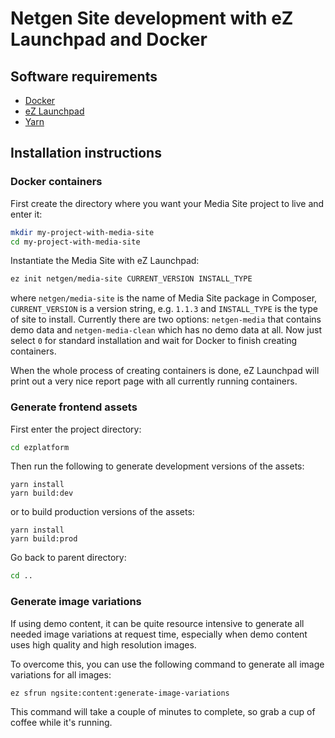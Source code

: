 Netgen Site development with eZ Launchpad and Docker
====================================================

Software requirements
---------------------

* [Docker](https://docs.docker.com)
* [eZ Launchpad](https://ezsystems.github.io/launchpad/)
* [Yarn](https://yarnpkg.com/en/)

Installation instructions
-------------------------

### Docker containers

First create the directory where you want your Media Site project to live and enter it:

```bash
mkdir my-project-with-media-site
cd my-project-with-media-site
```

Instantiate the Media Site with eZ Launchpad:

```bash
ez init netgen/media-site CURRENT_VERSION INSTALL_TYPE
```

where `netgen/media-site` is the name of Media Site package in Composer, `CURRENT_VERSION` is a version string, e.g. `1.1.3` and `INSTALL_TYPE`
is the type of site to install. Currently there are two options: `netgen-media` that contains demo data and `netgen-media-clean` which has no
demo data at all. Now just select `0` for standard installation and wait for Docker to finish creating containers.

When the whole process of creating containers is done, eZ Launchpad will print out a very nice report page with all currently running containers.

### Generate frontend assets

First enter the project directory:

```bash
cd ezplatform
```

Then run the following to generate development versions of the assets:

```
yarn install
yarn build:dev
```

or to build production versions of the assets:

```
yarn install
yarn build:prod
```

Go back to parent directory:

```bash
cd ..
```

### Generate image variations

If using demo content, it can be quite resource intensive to generate all needed image variations
at request time, especially when demo content uses high quality and high resolution images.

To overcome this, you can use the following command to generate all image variations for all images:

```
ez sfrun ngsite:content:generate-image-variations
```

This command will take a couple of minutes to complete, so grab a cup of coffee while it's running.
